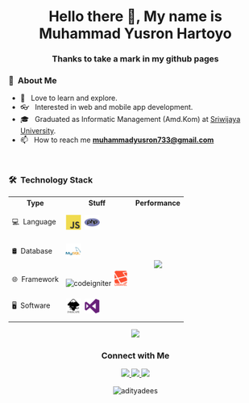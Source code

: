 <h1 align="center">Hello there 👋, My name is Muhammad Yusron Hartoyo</h1>

<h3 align="center">Thanks to take a mark in my github pages</h3>

<h3> 👨 &nbsp;About Me </h3>

- 🤔 &nbsp; Love to learn and explore.
- 👓 &nbsp; Interested in web and mobile app development.
- 🎓 &nbsp; Graduated as Informatic Management (Amd.Kom) at [Sriwijaya University](https://unsri.ac.id).
- 📫 &nbsp; How to reach me **muhammadyusron733@gmail.com**
<br/>
<h3> 🛠 &nbsp;Technology Stack</h3>
<table>
	<tbody>
		<tr>
			<th>Type</th>
			<th>Stuff</th>
			<th>Performance</th>
		</tr>
		<tr>
			<td><p align="left">💻 &nbsp;Language</p></td>
			<td>
<img src="https://raw.githubusercontent.com/devicons/devicon/master/icons/javascript/javascript-original.svg" alt="javascript" width="30" height="30"/>&nbsp;
<img src="https://raw.githubusercontent.com/devicons/devicon/master/icons/php/php-original.svg" alt="php" width="30" height="30"/>&nbsp;
			<td rowspan="5">
			<p align="center">
				<a href="https://github.com/muhammadyusronn">
					<img height="180em" src="https://github-readme-stats.vercel.app/api/top-langs/?username=muhammadyusronn&theme=vue&layout=compact" />
				</a>
				</p>
			</td>
		</tr>
		<tr>
			<td><p align="left">🛢 &nbsp;Database</p></td>
			<td><img src="https://raw.githubusercontent.com/devicons/devicon/master/icons/mysql/mysql-original-wordmark.svg" alt="mysql" width="30" height="30"/></td>
		</tr>
		<tr>
			<td><p align="left">🌐 &nbsp;Framework</p></td>
			<td> 
				<img src="https://cdn.worldvectorlogo.com/logos/codeigniter.svg" alt="codeigniter" width="30" height="30"/>
				<img src="https://raw.githubusercontent.com/devicons/devicon/master/icons/laravel/laravel-plain-wordmark.svg" alt="laravel" width="30" height="30"/>
			</td>
		</tr>
		<tr>
			<td><p align="left">🖥 &nbsp;Software</p></td>
			<td>
			<img src="https://raw.githubusercontent.com/devicons/devicon/master/icons/inkscape/inkscape-plain-wordmark.svg" alt="inkscape" width="30" height="30"/>&nbsp;
			<img src="https://raw.githubusercontent.com/devicons/devicon/master/icons/visualstudio/visualstudio-plain.svg" alt="figma" width="30" height="30"/>&nbsp;
			</td>
		</tr>
	</tbody>
</table>
<p align="center">
		<a href="https://github.com/muhammadyusronn">
		<img height="180em" src="https://github-readme-stats.vercel.app/api?username=muhammadyusronn&theme=vshow_icons=true&include_all_commits=true&count_private=true" />
		</a>
</p>
<h3 align="center"> Connect with Me </h3>
<p align="center">
	<a href="https://www.linkedin.com/in/muhammad-yusron-hartoyo-32a3271b4/">
		<img src="https://img.shields.io/badge/-Muhammad%20Yusron%20Hartoyo-0077B5?style=flat-square&logo=Linkedin&logoColor=white"/>
	</a>
	<a href="mailto:muhammadyusron733@gmail.com">
		<img src="https://img.shields.io/badge/-muhammadyusron733@gmail.com-D14836?style=flat-square&logo=Gmail&logoColor=white"/>
	</a>
	<a href="https://www.github.com/muhammadyusronn">
		<img src="https://img.shields.io/github/followers/muhammadyusronn?style=flat-square&logo=Github&logoColor=white"/>
	</a>
</p>
<p align="center">
	<img align="center" height="150em" src="https://github-readme-streak-stats.herokuapp.com/?user=muhammadyusronn&theme=ads-juicy-fresh" alt="adityadees" />
</p>
